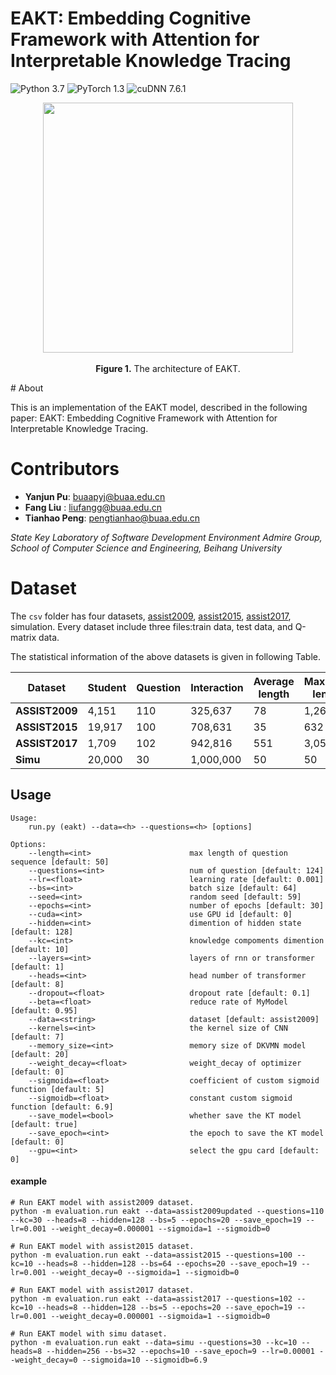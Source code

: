 # EAKT: Embedding Cognitive Framework with Attention for Interpretable Knowledge Tracing
![Python 3.7](https://img.shields.io/badge/python-3.7-green)
![PyTorch 1.3](https://img.shields.io/badge/pytorch-1.3-orange)
![cuDNN 7.6.1](https://img.shields.io/badge/cudnn-7.6.3-blue)

<p align="center">
<img src=".\img\architecture.png" height = "400" alt="" align=center />
<br><br>
<b>Figure 1.</b> The architecture of EAKT.
</p>
# About

This is an implementation of the EAKT model, described in the following paper: EAKT: Embedding Cognitive Framework with Attention for Interpretable Knowledge Tracing.

# Contributors

- **Yanjun Pu**: buaapyj@buaa.edu.cn 
- **Fang Liu** : liufangg@buaa.edu.cn
- **Tianhao Peng**: pengtianhao@buaa.edu.cn


_State Key Laboratory of Software Development Environment Admire Group, School of Computer Science and Engineering, Beihang University_

# Dataset
The `csv` folder has four datasets, [assist2009](https://sites.google.com/site/assistmentsdata/home/assistment-2009-2010-data/skill-builder-data-2009-2010), [assist2015](https://sites.google.com/site/assistmentsdata/home/2015-assistments-skill-builder-data), [assist2017](https://sites.google.com/view/assistmentsdatamining/dataset), simulation. Every dataset include three files:train data, test data, and Q-matrix data.

The statistical information of the above datasets is given in following Table.


| **Dataset**    | **Student** | **Question** | **Interaction** | **Average length** | **Maximum length** |
|----------------|-------------|--------------|-----------------|--------------------|--------------------|
| **ASSIST2009** | 4,151       | 110          | 325,637         | 78                 | 1,261              |
| **ASSIST2015** | 19,917      | 100          | 708,631         | 35                 | 632                |
| **ASSIST2017** | 1,709       | 102          | 942,816         | 551                | 3,057              |
| **Simu**       | 20,000      | 30           | 1,000,000       | 50                 | 50                 |


## Usage
```
Usage:
    run.py (eakt) --data=<h> --questions=<h> [options]

Options:
    --length=<int>                      max length of question sequence [default: 50]
    --questions=<int>                   num of question [default: 124]
    --lr=<float>                        learning rate [default: 0.001]
    --bs=<int>                          batch size [default: 64]
    --seed=<int>                        random seed [default: 59]
    --epochs=<int>                      number of epochs [default: 30]
    --cuda=<int>                        use GPU id [default: 0]
    --hidden=<int>                      dimention of hidden state [default: 128]
    --kc=<int>                          knowledge compoments dimention [default: 10]
    --layers=<int>                      layers of rnn or transformer [default: 1]
    --heads=<int>                       head number of transformer [default: 8]
    --dropout=<float>                   dropout rate [default: 0.1]
    --beta=<float>                      reduce rate of MyModel [default: 0.95]
    --data=<string>                     dataset [default: assist2009]
    --kernels=<int>                     the kernel size of CNN [default: 7]
    --memory_size=<int>                 memory size of DKVMN model [default: 20]
    --weight_decay=<float>              weight_decay of optimizer [default: 0]
    --sigmoida=<float>                  coefficient of custom sigmoid function [default: 5]
    --sigmoidb=<float>                  constant custom sigmoid function [default: 6.9]
    --save_model=<bool>                 whether save the KT model [default: true]
    --save_epoch=<int>                  the epoch to save the KT model [default: 0]
    --gpu=<int>                         select the gpu card [default: 0]
```

#### example
```
# Run EAKT model with assist2009 dataset.
python -m evaluation.run eakt --data=assist2009updated --questions=110 --kc=30 --heads=8 --hidden=128 --bs=5 --epochs=20 --save_epoch=19 --lr=0.001 --weight_decay=0.000001 --sigmoida=1 --sigmoidb=0

# Run EAKT model with assist2015 dataset.
python -m evaluation.run eakt --data=assist2015 --questions=100 --kc=10 --heads=8 --hidden=128 --bs=64 --epochs=20 --save_epoch=19 --lr=0.001 --weight_decay=0 --sigmoida=1 --sigmoidb=0

# Run EAKT model with assist2017 dataset.
python -m evaluation.run eakt --data=assist2017 --questions=102 --kc=10 --heads=8 --hidden=128 --bs=5 --epochs=20 --save_epoch=19 --lr=0.001 --weight_decay=0.000001 --sigmoida=1 --sigmoidb=0

# Run EAKT model with simu dataset.
python -m evaluation.run eakt --data=simu --questions=30 --kc=10 --heads=8 --hidden=256 --bs=32 --epochs=10 --save_epoch=9 --lr=0.00001 --weight_decay=0 --sigmoida=10 --sigmoidb=6.9
```


